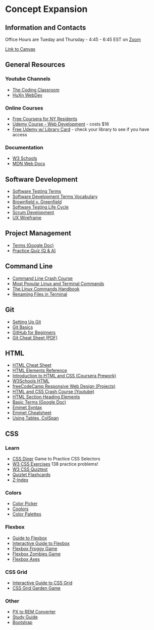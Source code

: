 # Concept Expansion
## Information and Contacts
Office Hours are Tueday and Thursday - 4:45 - 6:45 EST on [Zoom](https://applications.zoom.us/lti/rich/j/97471920450?oauth_consumer_key=RlNGPeekRPi7WbE9imZ7Yg&x_zm_session_id_token=eyJzdiI6IjAwMDAwMSIsInptX3NrbSI6InptX28ybSIsInR5cCI6IkpXVCIsImFsZyI6IkhTMjU2In0.eyJhdWQiOiJpbnRlZ3JhdGlvbiIsImlzcyI6ImludGVncmF0aW9uIiwiZXhwIjoxNzIxMzI1OTczLCJpYXQiOjE3MjEzMjQxNzMsImp0aSI6IjM5MzFiOTQwLWI1YmQtNDBlMi1hMzA2LThmMjlmNWVjODcxOSJ9.lZVy51UuOV2aWVsmr15v-oOxD7pKdzaqLAD_JV1h-rY&lti_scid=39c5184036f0131dfd104c161cfe76aff273f930c2400069c70d96a2fc705c8d)

[Link to Canvas](https://perscholas.instructure.com/)

## General Resources
### Youtube Channels
- [The Coding Classroom](https://www.youtube.com/@TheCodingClassroom-rk/playlists)
- [HuXn WebDev](https://www.youtube.com/@huxnwebdev/playlists)
### Online Courses
- [Free Coursera for NY Residents](https://dol.ny.gov/online-learning-coursera)
- [Udemy Course - Web Development](https://www.udemy.com/course/the-complete-web-development-bootcamp/?couponCode=THANKSLEARNER24) - costs $16
- [Free Udemy w/ Library Card](https://www.gale.com/elearning/udemy) - check your library to see if you have access
### Documentation
- [W3 Schools](https://www.w3schools.com/)
- [MDN Web Docs](https://developer.mozilla.org/en-US/)


## Software Development 
- [Software Testing Terms](https://ray.run/wiki)
- [Software Development Terms Vocabulary](https://redwerk.com/blog/software-development-terms-vocabulary-for-non-techies-top-60-to-know/)
- [Brownfield v. Greenfield](https://youtu.be/HqD1oIpglfY?si=Y_zPula0yU40HHG0)
- [Software Testing Life Cycle](https://www.youtube.com/watch?v=HylDB3bN6hQ)
- [Scrum Development](https://guides.visual-paradigm.com/understanding-scrum-development-teams-t-shaped-vs-i-shaped/)
- [UX Wireframe](https://careerfoundry.com/en/blog/ux-design/what-is-a-wireframe-guide/)

## Project Management
- [Terms (Google Doc)](https://docs.google.com/document/d/1aXEI8790HoUeufB_WlfZ_ATqGJMRl9QlBEs5vxtyNeQ/edit)
- [Practice Quiz (Q & A)](https://docs.google.com/document/d/1iI0_Vi6adRHXGnvxPJOz3yfX2E25by-5Qz3r6fdlzaM/edit?usp=sharing)

## Command Line
- [Command Line Crash Course](https://developer.mozilla.org/en-US/docs/Learn/Tools_and_testing/Understanding_client-side_tools/Command_line)
- [Most Popular Linux and Terminal Commands](https://www.youtube.com/watch?v=ZtqBQ68cfJc)
- [The Linux Commands Handbook](https://www.freecodecamp.org/news/the-linux-commands-handbook/)
- [Renaming Files in Terminal](https://youtu.be/4CmWoxKyGhM?si=zul6aNyUTBlMKL-E)

## Git
- [Setting Up Git](https://www.theodinproject.com/lessons/foundations-git-basics)
- [Git Basics](https://www.theodinproject.com/lessons/foundations-git-basics#new-github-repo)
- [GitHub for Beginners](https://youtu.be/3RjQznt-8kE?si=77pU2zVFPRM2bZPM)
- [Git Cheat Sheet (PDF)](https://training.github.com/downloads/github-git-cheat-sheet.pdf)

## HTML
- [HTML Cheat Sheet](https://htmlcheatsheet.com/)
- [HTML Elements Reference](https://developer.mozilla.org/en-US/docs/Web/HTML/Element)
- [Introduction to HTML and CSS (Coursera Prework)](https://www.coursera.org/learn/introduction-to-front-end-development/lecture/bvbzK/what-is-hyper-text-markup-language)
- [W3Schools HTML](https://www.w3schools.com/html/default.asp)
- [freeCodeCamp Responsive Web Design (Projects)](https://www.freecodecamp.org/learn/2022/responsive-web-design/)
- [HTML and CSS Crash Course (Youtube)](https://www.youtube.com/watch?v=hu-q2zYwEYs)
- [HTML Section Heading Elements](https://developer.mozilla.org/en-US/docs/Web/HTML/Element/Heading_Elements)
- [Basic Terms (Google Doc)](https://docs.google.com/document/d/1fTg7ikjvRKT73zVVS4wSngtgJVAwqZ0tBVWFOmHk_W8/edit?usp=sharing)
- [Emmet Syntax](https://docs.emmet.io/abbreviations/syntax/)
- [Emmet Cheatsheet](https://docs.emmet.io/cheat-sheet/)
- [Using Tables, ColSpan](https://www.w3schools.com/tags/att_td_colspan.asp)

## CSS
### Learn
- [CSS Diner](https://flukeout.github.io/) Game to Practice CSS Selectors
- [W3 CSS Exercises](https://www.w3schools.com/CSS/exercise.asp) 138 practice problems!
- [W3 CSS Quiztest](https://www.w3schools.com/quiztest/quiztest.asp?qtest=CSS)
- [Quizlet Flashcards](https://quizlet.com/117726945/css-practice-quiz-flash-cards/)
- [Z-Index](https://www.smashingmagazine.com/2009/09/the-z-index-css-property-a-comprehensive-look/)
### Colors
- [Color Picker](https://www.w3schools.com/colors/colors_picker.asp)
- [Coolors](https://coolors.co/)
- [Color Palettes](https://colorhunt.co/)
### Flexbox
- [Guide to Flexbox](https://css-tricks.com/snippets/css/a-guide-to-flexbox/)
- [Interactive Guide to Flexbox](https://www.joshwcomeau.com/css/interactive-guide-to-flexbox/)
- [Flexbox Froggy Game](https://flexboxfroggy.com/)
- [Flexbox Zombies Game](https://flexboxzombies.com/p/flexbox-zombies)
- [Flexbox Axes](https://www.samanthaming.com/flexbox30/4-flexbox-axes/)
### CSS Grid
- [Interactive Guide to CSS Grid](https://www.joshwcomeau.com/css/interactive-guide-to-grid/)
- [CSS Grid Garden Game](https://cssgridgarden.com/)
### Other
- [PX to REM Converter](https://nekocalc.com/px-to-rem-converter)
- [Study Guide](https://docs.google.com/document/d/1SVKScKec_tjp-ucurn8t5VICk9ZWkp282xr-xDZB2ew/edit?usp=sharing)
- [Bootstrap](https://getbootstrap.com/)
